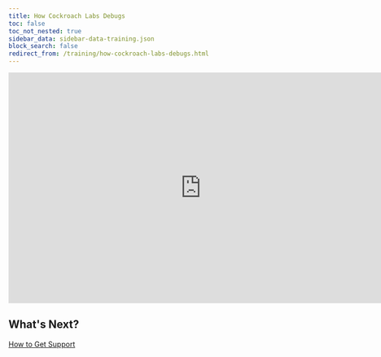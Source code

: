 ```yaml
---
title: How Cockroach Labs Debugs
toc: false
toc_not_nested: true
sidebar_data: sidebar-data-training.json
block_search: false
redirect_from: /training/how-cockroach-labs-debugs.html
---
```


<iframe src="https://docs.google.com/presentation/d/e/2PACX-1vQZT9lOVasQ7iDjOQ4Bm1zi4WsfU-uSujbneZXz4ZOd2ftakbPTkW3w5dnOo39JYA96BSml5ruSWXqM/embed?start=false&loop=false" frameborder="0" width="756" height="454" allowfullscreen="true" mozallowfullscreen="true" webkitallowfullscreen="true"></iframe>

## What's Next?

[How to Get Support](how-to-get-support.html)
